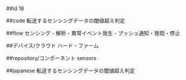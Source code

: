 ##id
18

##code
転送するセンシングデータの閾値超え判定

##flow
センシング・解析・異常イベント発生・プッシュ通知・発砲・停止

##デバイス/クラウド
ハード・ファーム

##repository/コンポーネント
sensors

##japanese
転送するセンシングデータの閾値超え判定

